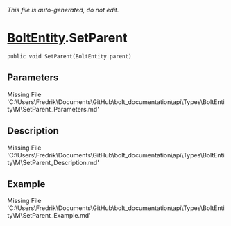 *This file is auto-generated, do not edit.*

# [BoltEntity](Types/BoltEntity.md).SetParent
`public void SetParent(BoltEntity parent)`
## Parameters
Missing File 'C:\Users\Fredrik\Documents\GitHub\bolt_documentation\api\Types\BoltEntity\M\SetParent_Parameters.md'
## Description
Missing File 'C:\Users\Fredrik\Documents\GitHub\bolt_documentation\api\Types\BoltEntity\M\SetParent_Description.md'
## Example
Missing File 'C:\Users\Fredrik\Documents\GitHub\bolt_documentation\api\Types\BoltEntity\M\SetParent_Example.md'
